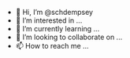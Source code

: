 - 👋 Hi, I’m @schdempsey
- 👀 I’m interested in ...
- 🌱 I’m currently learning ...
- 💞️ I’m looking to collaborate on ...
- 📫 How to reach me ...

<!---
schdempsey/schdempsey is a ✨ special ✨ repository because its `README.md` (this file) appears on your GitHub profile.
You can click the Preview link to take a look at your changes.
--->
